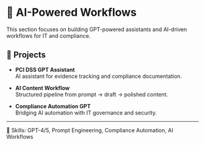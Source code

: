 # 🤖 AI-Powered Workflows

This section focuses on building GPT-powered assistants and AI-driven workflows for IT and compliance.

## 🔹 Projects
- **PCI DSS GPT Assistant**  
  AI assistant for evidence tracking and compliance documentation.

- **AI Content Workflow**  
  Structured pipeline from prompt → draft → polished content.

- **Compliance Automation GPT**  
  Bridging AI automation with IT governance and security.

---

📌 Skills: GPT-4/5, Prompt Engineering, Compliance Automation, AI Workflows
